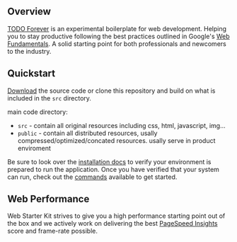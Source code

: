 ## Overview

[TODO Forever](https://github.com/linmxy/todo-forever) is an experimental boilerplate for web development. Helping you to stay productive following the best practices outlined in Google's [Web Fundamentals](http://developers.google.com/web/fundamentals). A solid starting point for both professionals and newcomers to the industry.

## Quickstart

[Download](https://github.com/linmxy/todo-forever) the source code or clone this repository and build on what is included in the `src` directory.

main code directory:

- `src` - contain all original resources including css, html, javascript, img...
- `public` - contain all distributed resources, usally compressed/optimized/concated resources. usally serve in product enviroment

Be sure to look over the [installation docs](docs/install.md) to verify your environment is prepared to run the application.
Once you have verified that your system can run, check out the [commands](docs/commands.md) available to get started.

## Web Performance

Web Starter Kit strives to give you a high performance starting point out of the box and we actively work on delivering the best [PageSpeed Insights](https://developers.google.com/speed/pagespeed/insights/) score and frame-rate possible.
